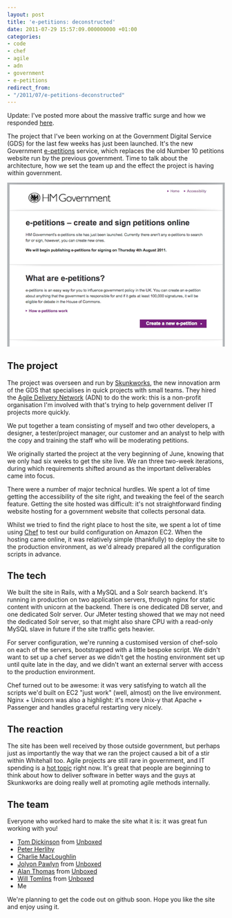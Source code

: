 ```yaml
---
layout: post
title: 'e-petitions: deconstructed'
date: 2011-07-29 15:57:09.000000000 +01:00
categories:
- code
- chef
- agile
- adn
- government
- e-petitions
redirect_from:
- "/2011/07/e-petitions-deconstructed"
---
```

<div class='alert'>Update: I've posted more about the massive traffic surge and how we responded <a href='/2011/08/e-petitions-handling-traffic'>here</a>.</div>

The project that I've been working on at the Government Digital Service (GDS) for the last few weeks has just been launched. It's the new Government [e-petitions](http://epetitions.direct.gov.uk) service, which replaces the old Number 10 petitions website run by the previous government. Time to talk about the architecture, how we set the team up and the effect the project is having within government.

![e-petitions](/assets/img/e-petitions.png)

## The project

The project was overseen and run by [Skunkworks](http://twitter.com/HMGSkunks), the new innovation arm of the GDS that specialises in quick projects with small teams. They hired the [Agile Delivery Network](http://agiledelivery.net) (ADN) to do the work: this is a non-profit organisation I'm involved with that's trying to help government deliver IT projects more quickly.

We put together a team consisting of myself and two other developers, a designer, a tester/project manager, our customer and an analyst to help with the copy and training the staff who will be moderating petitions.

We originally started the project at the very beginning of June, knowing that we only had six weeks to get the site live. We ran three two-week iterations, during which requirements shifted around as the important deliverables came into focus.

There were a number of major technical hurdles. We spent a lot of time getting the accessibility of the site right, and tweaking the feel of the search feature. Getting the site hosted was difficult: it's not straightforward finding website hosting for a government website that collects personal data.

Whilst we tried to find the right place to host the site, we spent a lot of time using [Chef](http://www.opscode.com/chef) to test our build configuration on Amazon EC2. When the hosting came online, it was relatively simple (thankfully) to deploy the site to the production environment, as we'd already prepared all the configuration scripts in advance.

## The tech

We built the site in Rails, with a MySQL and a Solr search backend. It's running in production on two application servers, through nginx for static content with unicorn at the backend. There is one dedicated DB server, and one dedicated Solr server. Our JMeter testing showed that we may not need the dedicated Solr server, so that might also share CPU with a read-only MySQL slave in future if the site traffic gets heavier.

For server configuration, we're running a customised version of chef-solo on each of the servers, bootstrapped with a little bespoke script. We didn't want to set up a chef server as we didn't get the hosting environment set up until quite late in the day, and we didn't want an external server with access to the production environment.

Chef turned out to be awesome: it was very satisfying to watch all the scripts we'd built on EC2 "just work" (well, almost) on the live environment. Nginx + Unicorn was also a highlight: it's more Unix-y that Apache + Passenger and handles graceful restarting very nicely.

## The reaction

The site has been well received by those outside government, but perhaps just as importantly the way that we ran the project caused a bit of a stir within Whitehall too. Agile projects are still rare in government, and IT spending is a [hot topic](http://www.bbc.co.uk/news/uk-politics-14314935) right now. It's great that people are beginning to think about how to deliver software in better ways and the guys at Skunkworks are doing really well at promoting agile methods internally.

## The team

Everyone who worked hard to make the site what it is: it was great fun working with you!

* [Tom Dickinson](http://www.unboxedconsulting.com/people/tom-dickinson) from [Unboxed](http://unboxedconsulting.com)
* [Peter Herlihy](http://uk.linkedin.com/in/peterherlihy)
* [Charlie MacLoughlin](http://uk.linkedin.com/pub/charlie-macloughlin/3/183/821)
* [Jolyon Pawlyn](http://www.unboxedconsulting.com/people/jolyon-pawlyn) from [Unboxed](http://unboxedconsulting.com)
* [Alan Thomas](http://www.unboxedconsulting.com/people/alan-thomas) from [Unboxed](http://unboxedconsulting.com)
* [Will Tomlins](http://www.unboxedconsulting.com/people/will-tomlins) from [Unboxed](http://unboxedconsulting.com)
* Me

We're planning to get the code out on github soon. Hope you like the site and enjoy using it.
